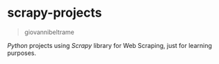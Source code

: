 # scrapy-projects
> giovannibeltrame

_Python_ projects using _Scrapy_ library for Web Scraping, just for learning purposes.
